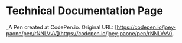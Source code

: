 # Technical Documentation Page
 _A Pen created at CodePen.io. Original URL: [https://codepen.io/joey-paone/pen/rNNLVvV](https://codepen.io/joey-paone/pen/rNNLVvV).

 
